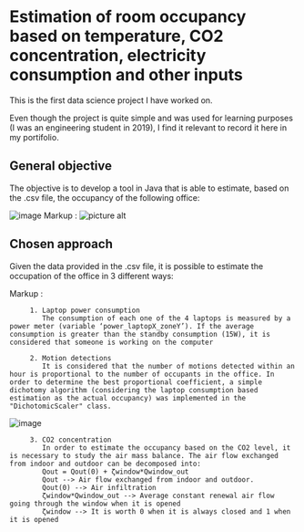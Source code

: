 # Estimation of room occupancy based on temperature, CO2 concentration, electricity consumption and other inputs

This is the first data science project I have worked on. 

Even though the project is quite simple and was used for learning purposes (I was an engineering student in 2019), I find it relevant to record it here in my portifolio.

## General objective

The objective is to develop a tool in Java that is able to estimate, based on the .csv file, the occupancy of the following office:

![image](https://user-images.githubusercontent.com/49452402/139596994-101fa9d1-5486-4ad3-b401-18aae12d03d6.png)
Markup : ![picture alt](http://via.placeholder.com/200x150 "Title is optional")

## Chosen approach

Given the data provided in the .csv file, it is possible to estimate the occupation of the office in 3 different ways:

Markup : 

         1. Laptop power consumption
            The consumption of each one of the 4 laptops is measured by a power meter (variable ‘power_laptopX_zoneY’). If the average consumption is greater than the standby consumption (15W), it is considered that someone is working on the computer
            
         2. Motion detections
            It is considered that the number of motions detected within an hour is proportional to the number of occupants in the office. In order to determine the best proportional coefficient, a simple dichotomy algorithm (considering the laptop consumption based estimation as the actual occupancy) was implemented in the "DichotomicScaler" class.
![image](https://user-images.githubusercontent.com/49452402/139597896-ea42ce53-ac92-48b7-97c2-e9db23d03f0c.png)

         3. CO2 concentration
            In order to estimate the occupancy based on the CO2 level, it is necessary to study the air mass balance. The air flow exchanged from indoor and outdoor can be decomposed into:
            Qout = Qout(0) + ζwindow*Qwindow_out
            Qout --> Air flow exchanged from indoor and outdoor.
            Qout(0) --> Air infiltration
            ζwindow*Qwindow_out --> Average constant renewal air flow going through the window when it is opened
            ζwindow --> It is worth 0 when it is always closed and 1 when it is opened
            
            

